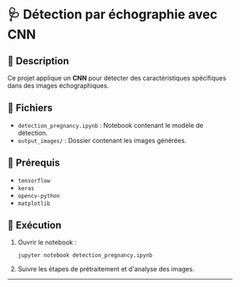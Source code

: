 
# 🩺 Détection par échographie avec CNN

## 📝 Description
Ce projet applique un **CNN** pour détecter des caractéristiques spécifiques dans des images échographiques.

## 📂 Fichiers
- `detection_pregnancy.ipynb` : Notebook contenant le modèle de détection.
- `output_images/` : Dossier contenant les images générées.

## 🔧 Prérequis
- `tensorflow`
- `keras`
- `opencv-python`
- `matplotlib`

## 🚀 Exécution
1. Ouvrir le notebook :
   ```bash
   jupyter notebook detection_pregnancy.ipynb
   ```
2. Suivre les étapes de prétraitement et d'analyse des images.

---
